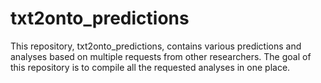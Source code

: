 # txt2onto_predictions
This repository, txt2onto_predictions, contains various predictions and analyses based on multiple requests from other researchers. The goal of this repository is to compile all the requested analyses in one place.
